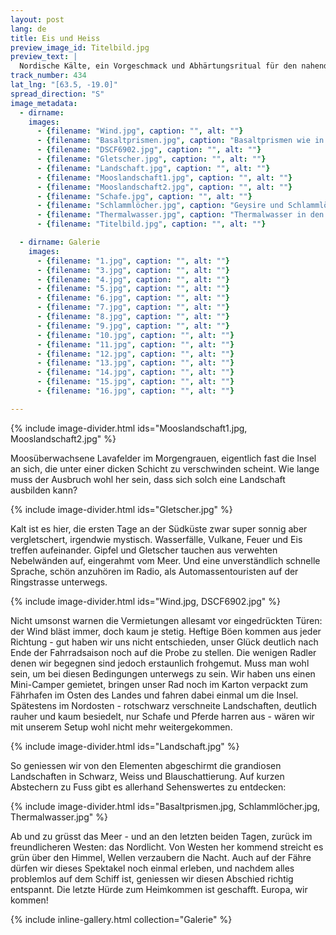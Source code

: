 ```yaml
---
layout: post
lang: de
title: Eis und Heiss
preview_image_id: Titelbild.jpg
preview_text: |
  Nordische Kälte, ein Vorgeschmack und Abhärtungsritual für den nahenden Winter. Fast wie Sauna: Hitze trifft auf klirrende Kälte, ein sensationelles Wechselbad in einzigartiger Landschaft.
track_number: 434
lat_lng: "[63.5, -19.0]"
spread_direction: "S"
image_metadata:
  - dirname:
    images:
      - {filename: "Wind.jpg", caption: "", alt: ""}
      - {filename: "Basaltprismen.jpg", caption: "Basaltprismen wie in Mexiko - ein Vulkangruss, diesmal jedoch von Eis überzogen.", alt: ""}
      - {filename: "DSCF6902.jpg", caption: "", alt: ""}
      - {filename: "Gletscher.jpg", caption: "", alt: ""}
      - {filename: "Landschaft.jpg", caption: "", alt: ""}
      - {filename: "Mooslandschaft1.jpg", caption: "", alt: ""}
      - {filename: "Mooslandschaft2.jpg", caption: "", alt: ""}
      - {filename: "Schafe.jpg", caption: "", alt: ""}
      - {filename: "Schlammlöcher.jpg", caption: "Geysire und Schlammlöcher - faulig stinkend, mit farbprächtigen Schimmelrändern und wohlig warm in der winterlichen Kälte.", alt: ""}
      - {filename: "Thermalwasser.jpg", caption: "Thermalwasser in den hauptsächlichen Bruchzonen, wo die Kontinente voneinander wegdriften und Millimeter für Millimeter neues Land gebildet wird.", alt: ""}
      - {filename: "Titelbild.jpg", caption: "", alt: ""}

  - dirname: Galerie
    images:
      - {filename: "1.jpg", caption: "", alt: ""}
      - {filename: "3.jpg", caption: "", alt: ""}
      - {filename: "4.jpg", caption: "", alt: ""}
      - {filename: "5.jpg", caption: "", alt: ""}
      - {filename: "6.jpg", caption: "", alt: ""}
      - {filename: "7.jpg", caption: "", alt: ""}
      - {filename: "8.jpg", caption: "", alt: ""}
      - {filename: "9.jpg", caption: "", alt: ""}
      - {filename: "10.jpg", caption: "", alt: ""}
      - {filename: "11.jpg", caption: "", alt: ""}
      - {filename: "12.jpg", caption: "", alt: ""}
      - {filename: "13.jpg", caption: "", alt: ""}
      - {filename: "14.jpg", caption: "", alt: ""}
      - {filename: "15.jpg", caption: "", alt: ""}
      - {filename: "16.jpg", caption: "", alt: ""}

---
```


{% include image-divider.html ids="Mooslandschaft1.jpg, Mooslandschaft2.jpg" %}

Moosüberwachsene Lavafelder im Morgengrauen, eigentlich fast die Insel an sich, die unter einer dicken Schicht zu verschwinden scheint. Wie lange muss der Ausbruch wohl her sein, dass sich solch eine Landschaft ausbilden kann?

{% include image-divider.html ids="Gletscher.jpg" %}

Kalt ist es hier, die ersten Tage an der Südküste zwar super sonnig aber vergletschert, irgendwie mystisch. Wasserfälle, Vulkane, Feuer und Eis treffen aufeinander. Gipfel und Gletscher tauchen aus verwehten Nebelwänden auf, eingerahmt vom Meer. Und eine unverständlich schnelle Sprache, schön anzuhören im Radio, als Automassentouristen auf der Ringstrasse unterwegs.

{% include image-divider.html ids="Wind.jpg, DSCF6902.jpg" %}

Nicht umsonst warnen die Vermietungen allesamt vor eingedrückten Türen: der Wind bläst immer, doch kaum je stetig. Heftige Böen kommen aus jeder Richtung - gut haben wir uns nicht entschieden, unser Glück deutlich nach Ende der Fahrradsaison noch auf die Probe zu stellen. Die wenigen Radler denen wir begegnen sind jedoch erstaunlich frohgemut. Muss man wohl sein, um bei diesen Bedingungen unterwegs zu sein. Wir haben uns einen Mini-Camper gemietet, bringen unser Rad noch im Karton verpackt zum Fährhafen im Osten des Landes und fahren dabei einmal um die Insel. Spätestens im Nordosten - rotschwarz verschneite Landschaften, deutlich rauher und kaum besiedelt, nur Schafe und Pferde harren aus - wären wir mit unserem Setup wohl nicht mehr weitergekommen.

{% include image-divider.html ids="Landschaft.jpg" %}

So geniessen wir von den Elementen abgeschirmt die grandiosen Landschaften in Schwarz, Weiss und Blauschattierung. Auf kurzen Abstechern zu Fuss gibt es allerhand Sehenswertes zu entdecken:

{% include image-divider.html ids="Basaltprismen.jpg, Schlammlöcher.jpg, Thermalwasser.jpg" %}

Ab und zu grüsst das Meer - und an den letzten beiden Tagen, zurück im freundlicheren Westen: das Nordlicht. Von Westen her kommend streicht es grün über den Himmel, Wellen verzaubern die Nacht. Auch auf der Fähre dürfen wir dieses Spektakel noch einmal erleben, und nachdem alles problemlos auf dem Schiff ist, geniessen wir diesen Abschied richtig entspannt. Die letzte Hürde zum Heimkommen ist geschafft. Europa, wir kommen!

{% include inline-gallery.html collection="Galerie" %}
